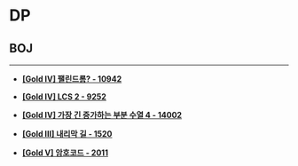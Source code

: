 # DP

## BOJ

<hr>

- __[[Gold IV] 팰린드롬? - 10942](./10942. 팰린드롬？/)__

- __[[Gold IV] LCS 2 - 9252](./9252. LCS 2/)__

- __[[Gold IV] 가장 긴 증가하는 부분 수열 4 - 14002](./14002. 가장 긴 증가하는 부분 수열 4/)__

- __[[Gold III] 내리막 길 - 1520](./1520. 내리막 길/)__

- __[[Gold V] 암호코드 - 2011](./2011. 암호코드/)__